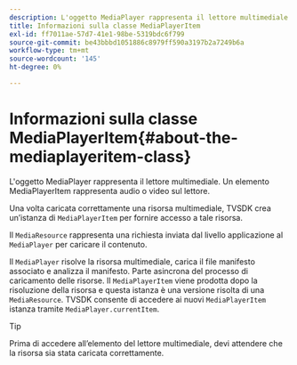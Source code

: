 ```yaml
---
description: L'oggetto MediaPlayer rappresenta il lettore multimediale. Un elemento MediaPlayerItem rappresenta audio o video sul lettore.
title: Informazioni sulla classe MediaPlayerItem
exl-id: ff7011ae-57d7-41e1-98be-5319bdc6f799
source-git-commit: be43bbbd1051886c8979ff590a3197b2a7249b6a
workflow-type: tm+mt
source-wordcount: '145'
ht-degree: 0%

---
```


# Informazioni sulla classe MediaPlayerItem{#about-the-mediaplayeritem-class}

L&#39;oggetto MediaPlayer rappresenta il lettore multimediale. Un elemento MediaPlayerItem rappresenta audio o video sul lettore.

<!--<a id="section_01BC89E5C5A94D0A95EF9D29FBCE758A"></a>-->

Una volta caricata correttamente una risorsa multimediale, TVSDK crea un’istanza di `MediaPlayerItem` per fornire accesso a tale risorsa.

Il `MediaResource` rappresenta una richiesta inviata dal livello applicazione al `MediaPlayer` per caricare il contenuto.

Il `MediaPlayer` risolve la risorsa multimediale, carica il file manifesto associato e analizza il manifesto. Parte asincrona del processo di caricamento delle risorse. Il `MediaPlayerItem` viene prodotta dopo la risoluzione della risorsa e questa istanza è una versione risolta di una `MediaResource`. TVSDK consente di accedere ai nuovi `MediaPlayerItem` istanza tramite `MediaPlayer.currentItem`.

>[!TIP]
>
>Prima di accedere all’elemento del lettore multimediale, devi attendere che la risorsa sia stata caricata correttamente.
